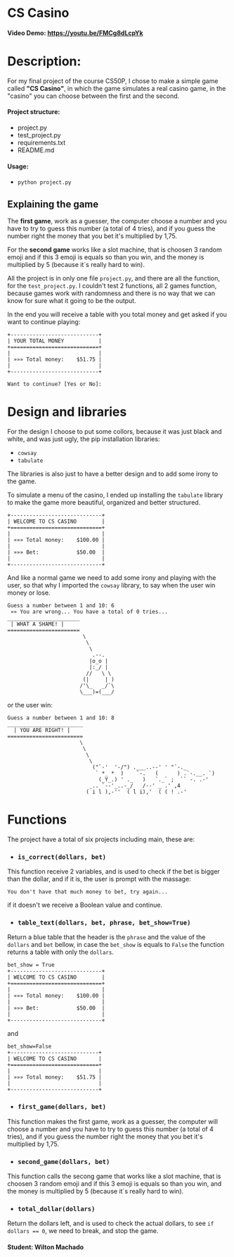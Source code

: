 # CS Casino

#### Video Demo:  <https://youtu.be/FMCg8dLcpYk>
# Description:

For my final project of the course CS50P, I chose to make a simple game called **"CS Casino"**, in which the game simulates a real casino game, in the "casino" you can choose between the first and the second.

#### Project structure:
+ project.py
+ test_project.py
+ requirements.txt
+ README.md

#### Usage:
+ `python project.py`

## Explaining the game

The **first game**, work as a guesser, the computer choose a number and you have to try to guess this number (a total of 4 tries), and if you guess the number right the money that you bet it's multiplied by 1,75.


For the **second game** works like a slot machine, that is choosen 3 random emoji and if this 3 emoji is equals so than you win, and the money is multiplied by 5 (because it´s really hard to win).

All the project is in only one file `project.py`, and there are all the function, for the `test_project.py`. I couldn't test 2 functions, all 2 games function, because games work with randomness and there is no way that we can know for sure what it going to be the output.

In the end you will receive a table with you total money and get asked if you want to continue playing:

    +----------------------------+
    | YOUR TOTAL MONEY           |
    +============================+
    |                            |
    | »»» Total money:    $51.75 |
    |                            |
    +----------------------------+

    Want to continue? [Yes or No]:

# Design and libraries

For the design I choose to put some collors, because it was just black and white, and was just ugly, the pip installation libraries:
+ `cowsay`
+ `tabulate`

The libraries is also just to have a better design and to add some irony to the game.

To simulate a menu of the casino, I ended up installing the `tabulate` library to make the game more beautiful, organized and better structured.

    +-----------------------------+
    | WELCOME TO CS CASINO        |
    +=============================+
    |                             |
    | »»» Total money:    $100.00 |
    |                             |
    | »»» Bet:            $50.00  |
    |                             |
    +-----------------------------+

And like a normal game we need to add some irony and playing with the user, so that why I imported the `cowsay` library, to say when the user win money or lose.

    Guess a number between 1 and 10: 6
     »» You are wrong... You have a total of 0 tries...
    _______________________
     | WHAT A SHAME! |
    =======================
                            \
                             \
                              \
                               .--.
                              |o_o |
                              |:_/ |
                             //   \ \
                            (|     | )
                           /'\_   _/`\
                           \___)=(___/


or the user win:

    Guess a number between 1 and 10: 8
    ________________________
      | YOU ARE RIGHT! |
    ========================
                           \
                            \
                             \
                              \
                               ("`-'  '-/") .___..--' ' "`-._
                                ` *_ *  )    `-.   (      ) .`-.__. `)
                                 (_Y_.) ' ._   )   `._` ;  `` -. .-'
                              _.. `--'_..-_/   /--' _ .' ,4
                             ( i l ),-''  ( l i),'  ( ( ! .-'


# Functions

The project have a total of six projects including main, these are:

+ ### `is_correct(dollars, bet)`
This function receive 2 variables, and is used to check if the bet is bigger than the dollar, and if it is, the user is prompt with the massage:

 `You don't have that much money to bet, try again...`

 if it doesn't we receive a Boolean value and continue.

 + ### `table_text(dollars, bet, phrase, bet_show=True)`

 Return a blue table that the header is the `phrase` and the value of the `dollars` and `bet` bellow, in case the `bet_show` is equals to `False` the function returns a table with only the `dollars`.

    bet_show = True
    +-----------------------------+
    | WELCOME TO CS CASINO        |
    +=============================+
    |                             |
    | »»» Total money:    $100.00 |
    |                             |
    | »»» Bet:            $50.00  |
    |                             |
    +-----------------------------+

and

    bet_show=False
    +----------------------------+
    | WELCOME TO CS CASINO       |
    +============================+
    |                            |
    | »»» Total money:    $51.75 |
    |                            |
    +----------------------------+


 + ### `first_game(dollars, bet)`

 This function makes the first game, work as a guesser, the computer will choose a number and you have to try to guess this number (a total of 4 tries), and if you guess the number right the money that you bet it's multiplied by 1,75.

 + ### `second_game(dollars, bet)`

 This function calls the secong game that works like a slot machine, that is choosen 3 random emoji and if this 3 emoji is equals so than you win, and the money is multiplied by 5 (because it´s really hard to win).

  + ### `total_dollar(dollars)`

  Return the dollars left, and is used to check the actual dollars, to see `if dollars == 0`, we need to break, and stop the game.


#### Student: Wilton Machado